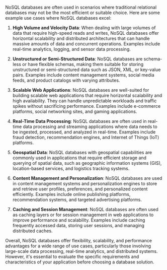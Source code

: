 NoSQL databases are often used in scenarios where traditional relational databases may not be the most efficient or suitable choice. Here are some example use cases where NoSQL databases excel:

1. **High Volume and Velocity Data**: When dealing with large volumes of data that require high-speed reads and writes, NoSQL databases offer horizontal scalability and distributed architectures that can handle massive amounts of data and concurrent operations. Examples include real-time analytics, logging, and sensor data processing.

2. **Unstructured or Semi-Structured Data**: NoSQL databases are schema-less or have flexible schemas, making them suitable for storing unstructured or semi-structured data such as JSON, XML, or key-value pairs. Examples include content management systems, social media feeds, and product catalogs with varying attributes.

3. **Scalable Web Applications**: NoSQL databases are well-suited for building scalable web applications that require horizontal scalability and high availability. They can handle unpredictable workloads and traffic spikes without sacrificing performance. Examples include e-commerce platforms, social networking sites, and gaming applications.

4. **Real-Time Data Processing**: NoSQL databases are often used in real-time data processing and streaming applications where data needs to be ingested, processed, and analyzed in real-time. Examples include fraud detection, recommendation engines, and Internet of Things (IoT) platforms.

5. **Geospatial Data**: NoSQL databases with geospatial capabilities are commonly used in applications that require efficient storage and querying of spatial data, such as geographic information systems (GIS), location-based services, and logistics tracking systems.

6. **Content Management and Personalization**: NoSQL databases are used in content management systems and personalization engines to store and retrieve user profiles, preferences, and personalized content efficiently. Examples include online publishing platforms, recommendation systems, and targeted advertising platforms.

7. **Caching and Session Management**: NoSQL databases are often used as caching layers or for session management in web applications to improve performance and scalability. Examples include caching frequently accessed data, storing user sessions, and managing distributed caches.

Overall, NoSQL databases offer flexibility, scalability, and performance advantages for a wide range of use cases, particularly those involving large-scale data processing, real-time analytics, and distributed systems. However, it's essential to evaluate the specific requirements and characteristics of your application before choosing a database solution.